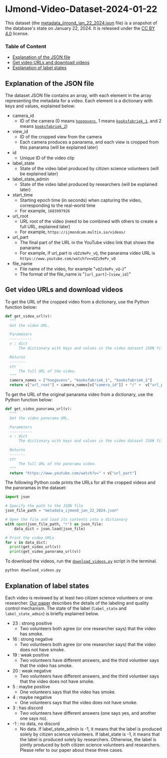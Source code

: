 # IJmond-Video-Dataset-2024-01-22

This dataset (the [metadata_ijmond_jan_22_2024.json](metadata_ijmond_jan_22_2024.json) file) is a snapshot of the database's state on January 22, 2024. It is released under the [CC BY 4.0](https://creativecommons.org/licenses/by/4.0/) license.

### Table of Content
- [Explanation of the JSON file](#explanation-json)
- [Get video URLs and download videos](#get-video-url)
- [Explanation of label states](#explanation-label-state)

## <a name="explanation-json"></a>Explanation of the JSON file

The dataset JSON file contains an array, with each element in the array representing the metadata for a video. Each element is a dictionary with keys and values, explained below:
- camera_id
  - ID of the camera (0 means [`hoogovens`](https://www.youtube.com/watch?v=5cKPaRo-Ehs), 1 means [`kooksfabriek_1`](https://www.youtube.com/watch?v=8QJfCyoXXnM), and 2 means [`kooksfabriek_2`](https://www.youtube.com/watch?v=8pO1RQ4VAq4))
- view_id
  - ID of the cropped view from the camera
  - Each camera produces a panarama, and each view is cropped from this panarama (will be explained later)
- id
  - Unique ID of the video clip
- label_state
  - State of the video label produced by citizen science volunteers (will be explained later)
- label_state_admin
  - State of the video label produced by researchers (will be explained later)
- start_time
  - Starting epoch time (in seconds) when capturing the video, corresponding to the real-world time
  - For example, `1683997926`
- url_root
  - URL root of the video (need to be combined with others to create a full URL, explained later)
  - For example, `https://ijmondcam.multix.io/videos/`
- url_part
  - The final part of the URL in the YouTube video link that shows the panarama
  - For example, if url_part is `vQZz9ePv_vQ`, the panarama video URL is `https://www.youtube.com/watch?v=vQZz9ePv_vQ`
- file_name
  - File name of the video, for example "`vQZz9ePv_vQ`-`2`"
  - The format of the file_name is "`[url_part]`-`[view_id]`"

## <a name="get-video-url"></a>Get video URLs and download videos

To get the URL of the cropped video from a dictionary, use the Python function below:
```python
def get_video_url(v):
  """
  Get the video URL.

  Parameters
  ----------
  v : dict
      The dictionary with keys and values in the video dataset JSON file.

  Returns
  -------
  str
      The full URL of the video.
  """
  camera_names = ["hoogovens", "kooksfabriek_1", "kooksfabriek_2"]
  return v["url_root"] + camera_names[v["camera_id"]] + "/" +  v["url_part"] + "/" + v["file_name"] + ".mp4"
```

To get the URL of the original panarama video from a dictionary, use the Python function below:
```python
def get_video_panorama_url(v):
  """
  Get the video panorama URL.

  Parameters
  ----------
  v : dict
      The dictionary with keys and values in the video dataset JSON file.

  Returns
  -------
  str
      The full URL of the panorama video.
  """
  return "https://www.youtube.com/watch?v=" + v["url_part"]
```

The following Python code prints the URLs for all the cropped videos and the panoramas in the dataset:
```python
import json

# Specify the path to the JSON file
json_file_path = "metadata_ijmond_jan_22_2024.json"

# Open the file and load its contents into a dictionary
with open(json_file_path, "r") as json_file:
    data_dict = json.load(json_file)

# Print the video URLs
for v in data_dict:
  print(get_video_url(v))
  print(get_video_panorama_url(v))
```

To download the videos, run the [`download_videos.py`](download_videos.py) script in the terminal.
```sh
python download_videos.py
```

## <a name="explanation-label-state"></a>Explanation of label states

Each video is reviewed by at least two citizen science volunteers or one researcher. [Our paper](https://ojs.aaai.org/index.php/AAAI/article/view/17739) describes the details of the labeling and quality control mechanism. The state of the label (`label_state` and `label_state_admin`) is briefly explained below.
- 23 : strong positive
  - Two volunteers both agree (or one researcher says) that the video has smoke.
- 16 : strong negative
  - Two volunteers both agree (or one researcher says) that the video does not have smoke.
- 19 : weak positive
  - Two volunteers have different answers, and the third volunteer says that the video has smoke.
- 20 : weak negative
  - Two volunteers have different answers, and the third volunteer says that the video does not have smoke.
- 5 : maybe positive
  - One volunteers says that the video has smoke.
- 4 : maybe negative
  - One volunteers says that the video does not have smoke.
- 3 : has discord
  - Two volunteers have different answers (one says yes, and another one says no).
- -1 : no data, no discord
  - No data. If label_state_admin is -1, it means that the label is produced solely by citizen science volunteers. If label_state is -1, it means that the label is produced solely by researchers. Otherwise, the label is jointly produced by both citizen science volunteers and researchers. Please refer to our paper about these three cases.